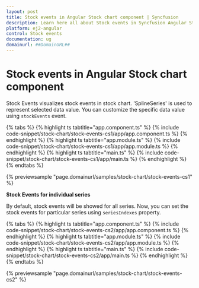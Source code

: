 ```yaml
---
layout: post
title: Stock events in Angular Stock chart component | Syncfusion
description: Learn here all about Stock events in Syncfusion Angular Stock chart component of Syncfusion Essential JS 2 and more.
platform: ej2-angular
control: Stock events 
documentation: ug
domainurl: ##DomainURL##
---
```


# Stock events in Angular Stock chart component

<!-- markdownlint-disable MD036 -->

Stock Events visualizes stock events in stock chart. 'SplineSeries' is used to represent selected data value. You can customize the specific data value using `stockEvents` event.

{% tabs %}
{% highlight ts tabtitle="app.component.ts" %}
{% include code-snippet/stock-chart/stock-events-cs1/app/app.component.ts %}
{% endhighlight %}
{% highlight ts tabtitle="app.module.ts" %}
{% include code-snippet/stock-chart/stock-events-cs1/app/app.module.ts %}
{% endhighlight %}
{% highlight ts tabtitle="main.ts" %}
{% include code-snippet/stock-chart/stock-events-cs1/app/main.ts %}
{% endhighlight %}
{% endtabs %}
  
{% previewsample "page.domainurl/samples/stock-chart/stock-events-cs1" %}

**Stock Events for individual series**

<!-- markdownlint-disable MD036 -->

By default, stock events will be showed for all series. Now, you can set the stock events for particular series using `seriesIndexes` property.

{% tabs %}
{% highlight ts tabtitle="app.component.ts" %}
{% include code-snippet/stock-chart/stock-events-cs2/app/app.component.ts %}
{% endhighlight %}
{% highlight ts tabtitle="app.module.ts" %}
{% include code-snippet/stock-chart/stock-events-cs2/app/app.module.ts %}
{% endhighlight %}
{% highlight ts tabtitle="main.ts" %}
{% include code-snippet/stock-chart/stock-events-cs2/app/main.ts %}
{% endhighlight %}
{% endtabs %}
  
{% previewsample "page.domainurl/samples/stock-chart/stock-events-cs2" %}
